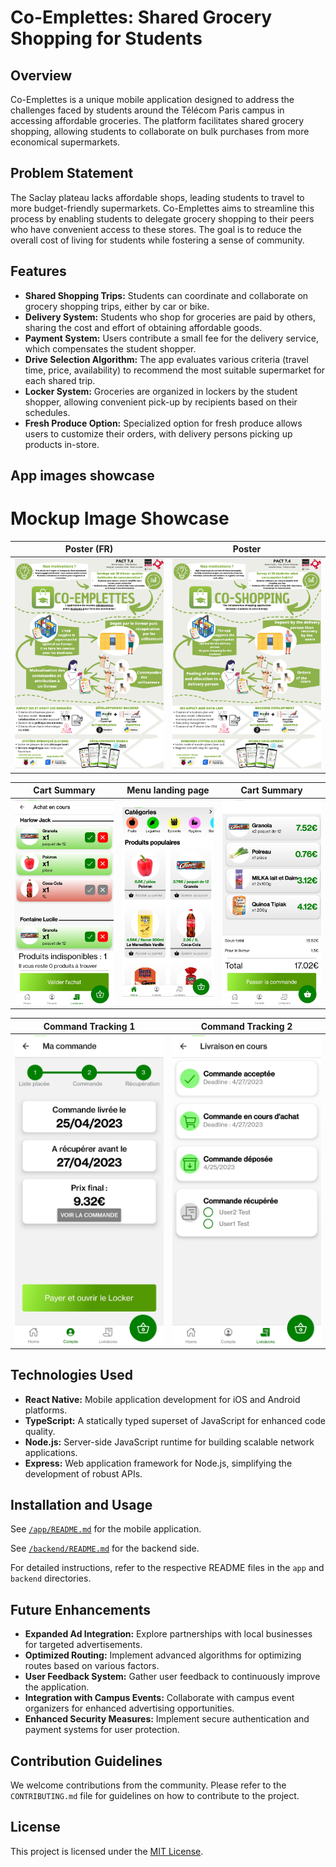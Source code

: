 # Co-Emplettes: Shared Grocery Shopping for Students

## Overview

Co-Emplettes is a unique mobile application designed to address the challenges faced by students around the Télécom Paris campus in accessing affordable groceries. The platform facilitates shared grocery shopping, allowing students to collaborate on bulk purchases from more economical supermarkets.

## Problem Statement

The Saclay plateau lacks affordable shops, leading students to travel to more budget-friendly supermarkets. Co-Emplettes aims to streamline this process by enabling students to delegate grocery shopping to their peers who have convenient access to these stores. The goal is to reduce the overall cost of living for students while fostering a sense of community.

## Features

- **Shared Shopping Trips:** Students can coordinate and collaborate on grocery shopping trips, either by car or bike.
- **Delivery System:** Students who shop for groceries are paid by others, sharing the cost and effort of obtaining affordable goods.
- **Payment System:** Users contribute a small fee for the delivery service, which compensates the student shopper.
- **Drive Selection Algorithm:** The app evaluates various criteria (travel time, price, availability) to recommend the most suitable supermarket for each shared trip.
- **Locker System:** Groceries are organized in lockers by the student shopper, allowing convenient pick-up by recipients based on their schedules.
- **Fresh Produce Option:** Specialized option for fresh produce allows users to customize their orders, with delivery persons picking up products in-store.

## App images showcase

# Mockup Image Showcase

| Poster (FR) | Poster |
|-------------|--------|
| ![Poster (FR)](images/poster-FR.jpg) | ![Poster](images/poster.jpg) |


| Cart Summary | Menu landing page | Cart Summary |
|----------------|----------------|----------------|
| ![Cart Summary 1](images/cart_summary1.jpg) | ![Menu](images/menu.jpg) | ![Cart Summary 2](images/cart_summary2.jpg) |

| Command Tracking 1 | Command Tracking 2 |
|----------------|----------------|
| ![Command Tracking 1](images/command_tracking1.jpg) | ![Command Tracking 2](images/command_tracking2.jpg) |

## Technologies Used

- **React Native:** Mobile application development for iOS and Android platforms.
- **TypeScript:** A statically typed superset of JavaScript for enhanced code quality.
- **Node.js:** Server-side JavaScript runtime for building scalable network applications.
- **Express:** Web application framework for Node.js, simplifying the development of robust APIs.

## Installation and Usage

See [`/app/README.md`](./app/README.md) for the mobile application.

See [`/backend/README.md`](./backend/README.md) for the backend side.

For detailed instructions, refer to the respective README files in the `app` and `backend` directories.

## Future Enhancements

- **Expanded Ad Integration:** Explore partnerships with local businesses for targeted advertisements.
- **Optimized Routing:** Implement advanced algorithms for optimizing routes based on various factors.
- **User Feedback System:** Gather user feedback to continuously improve the application.
- **Integration with Campus Events:** Collaborate with campus event organizers for enhanced advertising opportunities.
- **Enhanced Security Measures:** Implement secure authentication and payment systems for user protection.

## Contribution Guidelines

We welcome contributions from the community. Please refer to the `CONTRIBUTING.md` file for guidelines on how to contribute to the project.

## License

This project is licensed under the [MIT License](LICENSE.md).
